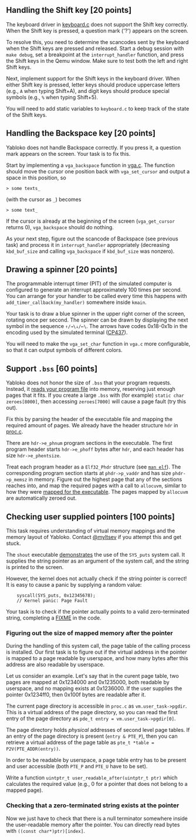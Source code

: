 ## Handling the Shift key [20 points]

The keyboard driver in
[keyboard.c](https://gitlab.myltsev.ru/caos/hw/yabloko/-/blob/main/drivers/keyboard.c)
does not support the Shift key correctly. When the Shift key is pressed, a
question mark ('?') appears on the screen.

To resolve this, you need to determine the scancodes sent by the keyboard when
the Shift keys are pressed and released. Start a debug session with `make
debug`, set a breakpoint at the `interrupt_handler` function, and press the
Shift keys in the Qemu window. Make sure to test both the left and right Shift
keys.

Next, implement support for the Shift keys in the keyboard driver. When either
Shift key is pressed, letter keys should produce uppercase letters (e.g., `A`
when typing Shift+A), and digit keys should produce special symbols (e.g., `%`
when typing Shift+5).

You will need to add static variables to `keyboard.c` to keep track of the state
of the Shift keys.

## Handling the Backspace key [20 points]

Yabloko does not handle Backspace correctly. If you press it, a question mark
appears on the screen. Your task is to fix this.

Start by implementing a `vga_backspace` function in
[vga.c](https://gitlab.myltsev.ru/caos/hw/yabloko/-/blob/main/drivers/vga.c).
The function should move the cursor one position back with `vga_set_cursor`
and output a space in this position, so
```
> some texts_
```
(with the cursor as `_`) becomes
```
> some text_
```

If the cursor is already at the beginning of the screen (`vga_get_cursor`
returns 0), `vga_backspace` should do nothing.

As your next step, figure out the scancode of Backspace (see previous task) and
process it in `interrupt_handler` appropriately (decreasing `kbd_buf_size` and
calling `vga_backspace` if `kbd_buf_size` was nonzero).

## Drawing a spinner [20 points]
The programmable interrupt timer (PIT) of the simulated computer
is configured to generate an interrupt approximately 100 times per second.
You can arrange for your handler to be called every time this happens
with `add_timer_callback(my_handler)` somewhere inside `kmain`.

Your task is to draw a blue spinner in the upper right corner of the screen,
rotating once per second. The spinner can be drawn by displaying the next symbol
in the sequence `↑/→\↓/←\`. The arrows have codes 0x18-0x1b in the encoding
used by the simulated terminal ([CP437](https://en.wikipedia.org/wiki/Code_page_437)).

You will need to make the `vga_set_char` function
in `vga.c` more configurable, so that it can output symbols of different colors.

## Support `.bss` [60 points]
Yabloko does not honor the size of `.bss` that your program requests.
Instead, it [reads your program file](https://gitlab.myltsev.ru/caos/hw/yabloko/-/blob/main/proc.c#L53)
into memory, reserving just enough pages that it fits. If you create a large
`.bss` with (for example) `static char zeroes[8000]`, then accessing `zeroes[7000]` will
cause a page fault (try this out).

Fix this by parsing the header of the executable file and mapping the required amount
of pages. We already have the header structure `hdr` in [proc.c](https://gitlab.myltsev.ru/caos/hw/yabloko/-/blob/main/proc.c#L58).

There are `hdr->e_phnum` program sections in the executable. The first program header
starts `hdr->e_phoff` bytes after `hdr`, and each header has size `hdr->e_phentsize`.

Treat each program header as a `Elf32_Phdr` structure (see [`man elf`](https://man7.org/linux/man-pages/man5/elf.5.html)).
The corresponding program section starts at `phdr->p_vaddr` and has size
`phdr->p_memsz` in memory. Figure out the highest page that any of the sections
reaches into, and map the required pages with a call to `allocuvm`,
similar to how they were [mapped for the executable](https://gitlab.myltsev.ru/caos/hw/yabloko/-/blob/main/proc.c#L49).
The pages mapped by `allocuvm` are automatically zeroed out.

## Checking user supplied pointers [100 points]

This task requires understanding of virtual memory mappings and the memory
layout of Yabloko. Contact [@myltsev](https://t.me/myltsev) if you attempt
this and get stuck.

The `shout` executable [demonstrates](https://gitlab.myltsev.ru/caos/hw/yabloko/-/blob/main/user/shout.c#L14)
the use of the `SYS_puts` system call. It supplies the string pointer as an argument
of the system call, and the string is printed to the screen.

However, the kernel does not actually check if the string pointer is correct!
It is easy to cause a panic by supplying a random value:
```
    syscall(SYS_puts, 0x12345678);
    // Kernel panic: Page Fault
```

Your task is to check if the pointer actually points to a valid zero-terminated string,
completing a [FIXME](https://gitlab.myltsev.ru/caos/hw/yabloko/-/blob/main/cpu/idt.c#L124)
in the code.

### Figuring out the size of mapped memory after the pointer
During the handling of this system call, the page table of the calling process
is installed. Our first task is to figure out if the virtual address in the pointer
is mapped to a page readable by userspace, and how many bytes after this address
are also readable by userspace.

Let us consider an example. Let's say that in the curent page table, two pages
are mapped at 0x1234000 and 0x1235000, both readable by userspace, and no
mapping exists at 0x1236000. If the user supplies the pointer 0x1234ff0, then
0x100f bytes are readable after it.

The current page directory is accessible in `proc.c` as `vm.user_task->pgdir`.
This is a virtual address of the page directory, so you can read the first entry
of the page directory as `pde_t entry = vm.user_task->pgdir[0]`.

The page directory holds *physical* addresses of second level page tables.
If an entry of the page directory is present (`entry & PTE_P`), then
you can retrieve a virtual address of the page table as
`pte_t *table = P2V(PTE_ADDR(entry))`.

In order to be readable by userspace, a page table entry has to be present
and user accessible (both `PTE_P` and `PTE_U` have to be set).

Write a function `uintptr_t user_readable_after(uintptr_t ptr)` which
calculates the required value (e.g., 0 for a pointer that does not belong
to a mapped page).

### Checking that a zero-terminated string exists at the pointer
Now we just have to check that there is a null terminator
somewhere inside the user-readable memory after the pointer.
You can directly read bytes with `((const char*)ptr)[index]`.

